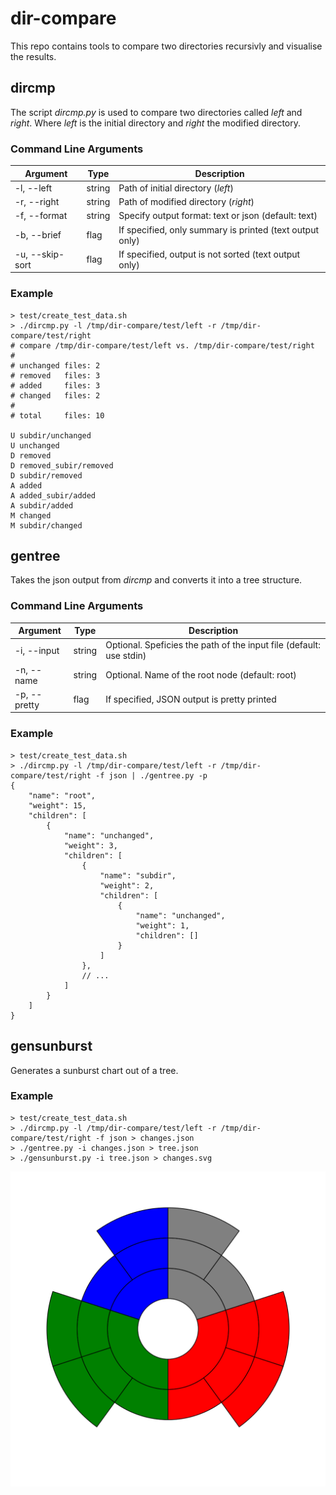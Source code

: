 # dir-compare

This repo contains tools to compare two directories recursivly and visualise the
results.

## dircmp

The script *dircmp.py* is used to compare two directories called *left* and *right*.
Where *left* is the initial directory and *right* the modified directory.

### Command Line Arguments

| Argument        | Type   | Description                                              |
| --------------- | ------ | -------------------------------------------------------- |
| -l, --left      | string | Path of initial directory (*left*)                       |
| -r, --right     | string | Path of modified directory (*right*)                     |
| -f, --format    | string | Specify output format: text or json (default: text)      |
| -b, --brief     | flag   | If specified, only summary is printed (text output only) |
| -u, --skip-sort | flag   | If specified, output is not sorted (text output only)    |

### Example

    > test/create_test_data.sh
    > ./dircmp.py -l /tmp/dir-compare/test/left -r /tmp/dir-compare/test/right
    # compare /tmp/dir-compare/test/left vs. /tmp/dir-compare/test/right
    #
    # unchanged files: 2
    # removed   files: 3
    # added     files: 3
    # changed   files: 2
    #
    # total     files: 10

    U subdir/unchanged
    U unchanged
    D removed
    D removed_subir/removed
    D subdir/removed
    A added
    A added_subir/added
    A subdir/added
    M changed
    M subdir/changed

## gentree

Takes the json output from *dircmp* and converts it into a tree structure.

### Command Line Arguments

| Argument     | Type   | Description                                                         |
| ------------ | ------ | ------------------------------------------------------------------- |
| -i, --input  | string | Optional. Speficies the path of the input file (default: use stdin) |
| -n, --name   | string | Optional. Name of the root node (default: root)                     |
| -p, --pretty | flag   | If specified, JSON output is pretty printed                         |

### Example

    > test/create_test_data.sh
    > ./dircmp.py -l /tmp/dir-compare/test/left -r /tmp/dir-compare/test/right -f json | ./gentree.py -p
    {
        "name": "root",
        "weight": 15,
        "children": [
            {
                "name": "unchanged",
                "weight": 3,
                "children": [
                    {
                        "name": "subdir",
                        "weight": 2,
                        "children": [
                            {
                                "name": "unchanged",
                                "weight": 1,
                                "children": []
                            }
                        ]
                    },
                    // ...
                ]
            }
        ]
    }

## gensunburst

Generates a sunburst chart out of a tree.

### Example

    > test/create_test_data.sh
    > ./dircmp.py -l /tmp/dir-compare/test/left -r /tmp/dir-compare/test/right -f json > changes.json
    > ./gentree.py -i changes.json > tree.json
    > ./gensunburst.py -i tree.json > changes.svg

![Changes (Sunburst)](test/changes.svg)
